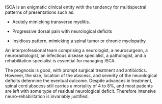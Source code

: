 ISCA is an enigmatic clinical entity with the tendency for multispectral patterns of presentations such as:

- Acutely mimicking transverse myelitis.

- Progressive dorsal pain with neurological deficits

- Insidious pattern, mimicking a spinal tumor or chronic myelopathy

An interprofessional team comprising a neurologist, a neurosurgeon, a neuroradiologist, an infectious disease specialist, a pathologist, and a rehabilitation specialist is essential for managing ISCA.

The prognosis is good, with prompt surgical treatment and antibiotics. However, the size, location of the abscess, and severity of the neurological deficits determine the eventual outcome. Despite advances in treatment, spinal cord abscess still carries a mortality of 4 to 8%, and most patients are left with some type of residual neurological deficit. Therefore intensive neuro-rehabilitation is invariably justified.